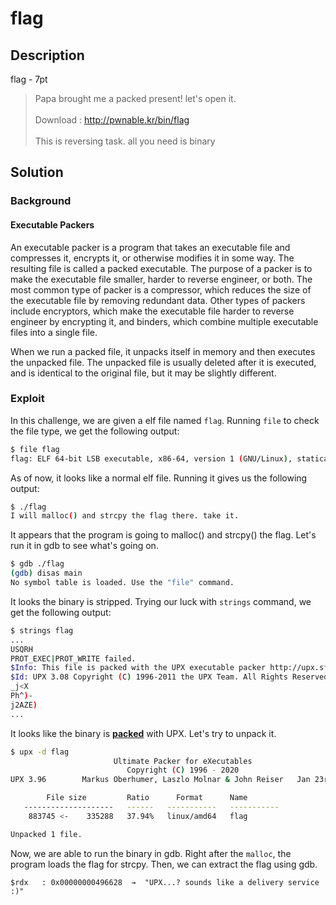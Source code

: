 # flag

## Description

flag - 7pt

> Papa brought me a packed present! let's open it. <br> <br>
> Download : http://pwnable.kr/bin/flag <br> <br>
> This is reversing task. all you need is binary


## Solution

### Background

#### Executable Packers

An executable packer is a program that takes an executable file and compresses it, encrypts it, or otherwise modifies it in some way. The resulting file is called a packed executable. The purpose of a packer is to make the executable file smaller, harder to reverse engineer, or both. The most common type of packer is a compressor, which reduces the size of the executable file by removing redundant data. Other types of packers include encryptors, which make the executable file harder to reverse engineer by encrypting it, and binders, which combine multiple executable files into a single file.

When we run a packed file, it unpacks itself in memory and then executes the unpacked file. The unpacked file is usually deleted after it is executed, and is identical to the original file, but it may be slightly different.


### Exploit

In this challenge, we are given a elf file named ```flag```. Running ```file``` to check the file type, we get the following output:

```bash
$ file flag
flag: ELF 64-bit LSB executable, x86-64, version 1 (GNU/Linux), statically linked, no section header
```

As of now, it looks like a normal elf file. Running it gives us the following output:

```bash
$ ./flag
I will malloc() and strcpy the flag there. take it.
```

It appears that the program is going to malloc() and strcpy() the flag. Let's run it in gdb to see what's going on.

```bash
$ gdb ./flag
(gdb) disas main
No symbol table is loaded. Use the "file" command.
```

It looks the binary is stripped. Trying our luck with ```strings``` command, we get the following output:

```bash
$ strings flag
...
USQRH
PROT_EXEC|PROT_WRITE failed.
$Info: This file is packed with the UPX executable packer http://upx.sf.net $
$Id: UPX 3.08 Copyright (C) 1996-2011 the UPX Team. All Rights Reserved. $
_j<X
Ph^)-
j2AZE)
...
```

It looks like the binary is **[packed](#executable-packers)** with UPX. Let's try to unpack it.

```bash
$ upx -d flag
                       Ultimate Packer for eXecutables
                          Copyright (C) 1996 - 2020
UPX 3.96        Markus Oberhumer, Laszlo Molnar & John Reiser   Jan 23rd 2020

        File size         Ratio      Format      Name
   --------------------   ------   -----------   -----------
    883745 <-    335288   37.94%   linux/amd64   flag

Unpacked 1 file.
```

Now, we are able to run the binary in gdb. Right after the ```malloc```, the program loads the flag for strcpy. Then, we can extract the flag using gdb.

```
$rdx   : 0x00000000496628  →  "UPX...? sounds like a delivery service :)"
```
